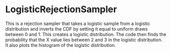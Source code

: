 # LogisticRejectionSampler

This is a rejection sampler that takes a logistic sample from a logistic distribution and inverts the CDF by setting it equal to uniform draws between 0 and 1. This creates a logistic distribution. The code then finds the probability that the X value lies between 2 and 3 in the logistic distribution. It also plots the histogram of the logistic distribution. 
